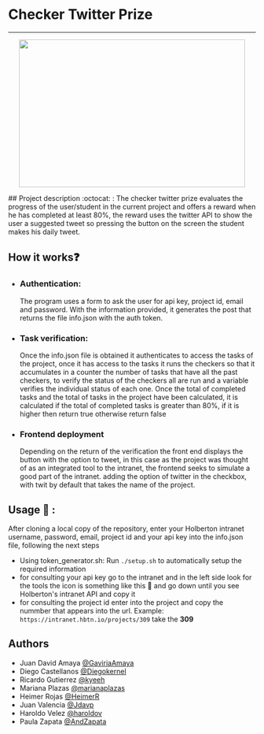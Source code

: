 # Checker Twitter Prize
___

<p align="center">
  <img width="460" height="300" src="https://camo.githubusercontent.com/04a8a9a456b8ecafad2eb4f2cff6803cd0194496/687474703a2f2f7777772e686f6c626572746f6e7363686f6f6c2e636f6d2f686f6c626572746f6e2d6c6f676f2e706e67">
</p>
## Project description :octocat: :
The checker twitter prize evaluates the progress of the user/student in the current project and offers a reward when he has completed at least 80%, the reward uses the twitter API to show the user a suggested tweet so pressing the button on the screen the student makes his daily tweet. 

## How it works:question:
* ### Authentication:
     The program uses a form to ask the user for api key, project id, email and password. With the information provided, it generates the post that returns the file info.json with the auth token.
* ### Task verification:
     Once the info.json file is obtained it authenticates to access the tasks of the project, once it has access to the tasks it runs the checkers so that it accumulates in a counter the number of tasks that have all the past checkers, to verify the status of the checkers all are run and a variable verifies the individual status of each one.
     Once the total of completed tasks and the total of tasks in the project have been calculated, it is calculated if the total of completed tasks is greater than 80%, if it is higher then return true otherwise return false
* ### Frontend deployment
     Depending on the return of the verification the front end displays the button with the option to tweet, in this case as the project was thought of as an integrated tool to the intranet, the frontend seeks to simulate a good part of the intranet. adding the option of twitter in the checkbox, with twit by default that takes the name of the project.
     
## Usage :mag_right: :
After cloning a local copy of the repository, enter your Holberton intranet username, password, email, project id and your api key into the info.json file, following the next steps
* Using token_generator.sh: Run `./setup.sh` to automatically setup the required information
* for consulting your api key go to the intranet and in the left side look for the tools the icon is something like this :wrench: and go down until you see Holberton's intranet API and copy it 
* for consulting the project id enter into the project and copy the nummber that appears into the url. Example: `https://intranet.hbtn.io/projects/309` take the **309**

## Authors
* Juan David Amaya [@GaviriaAmaya](https://github.com/GaviriaAmaya)
* Diego Castellanos [@Diegokernel](https://github.com/Diegokernel)
* Ricardo Gutierrez [@kyeeh](https://github.com/kyeeh)
* Mariana Plazas [@marianaplazas](https://github.com/marianaplazas)
* Heimer Rojas [@HeimerR](https://github.com/HeimerR)
* Juan Valencia [@Jdavp](https://github.com/Jdavp)
* Haroldo Velez [@haroldov](https://github.com/haroldov)
* Paula Zapata [@AndZapata](https://github.com/AndZapata)